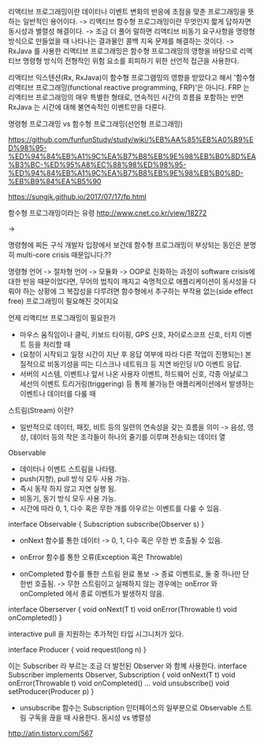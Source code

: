 리액티브 프로그래밍이란 데이터나 이벤트 변화의 반응에 초점을 맞춘 프로그래밍을 뜻하는 일반적인 용어이다.
-> 리액티브 함수형 프로그래밍이란 무엇인지 짧게 답하자면 동시성과 별렬성 해결이다.
-> 조금 더 풀어 말하면 리액티브 비동기 요구사항을 명령형 방식으로 만들었을 때 나타나는 결과물인 콜백 지옥 문제를 해결하는 것이다.
-> RxJava 를 사용한 리액티브 프로그래밍은 함수형 프로그래밍의 영향을 바탕으로 리액티브 명령형 방식의 전형적인 위험 요소를 회피하기 위한 선언적 접근을 사용한다.


리액티브 익스텐션(Rx, RxJava)이 함수형 프로그램밍의 영향을 받았다고 해서 '함수형 리액티브 프로그래밍(functional reactive programming, FRP)'은 아니다.
FRP 는 리액티브 프로그래밍의 매우 특별한 형태로, 연속적인 시간의 흐름을 포함하는 반면 RxJava 는 시간에 대해 불연속적인 이벤트만을 다룬다.

명령형 프로그래밍 vs 함수형 프로그래밍(선언형 프로그래밍)

https://github.com/funfunStudy/study/wiki/%EB%AA%85%EB%A0%B9%ED%98%95-%ED%94%84%EB%A1%9C%EA%B7%B8%EB%9E%98%EB%B0%8D%EA%B3%BC-%ED%95%A8%EC%88%98%ED%98%95-%ED%94%84%EB%A1%9C%EA%B7%B8%EB%9E%98%EB%B0%8D-%EB%B9%84%EA%B5%90

https://sungjk.github.io/2017/07/17/fp.html

함수형 프로그래밍이라는 유령
http://www.cnet.co.kr/view/18272

->

명령형에 찌든 구식 개발자 입장에서 보건데 함수형 프로그래밍이 부상되는 동인은 분명히 multi-core crisis 때문입니다.??

명령형 언어 -> 절차형 언어 -> 모듈화 -> OOP로 진화하는 과정이 software crisis에 대한 반응 때문이었다면, 무어의 법칙이 깨지고 숙명적으로 애플리케이션이 동시성을 다뤄야 하는 상황에 그 복잡성을 다루려면 함수형에서 추구하는 부작용 없는(side effect free) 프로그래밍이 필요해진 것이지요

언제 리액티브 프로그래밍이 필요한가
- 마우스 움직임이나 클릭, 키보드 타이핑, GPS 신호, 자이로스코프 신호, 터치 이벤트 등을 처리할 때
- (요청이 시작되고 일정 시간이 지난 후 응답 여부에 따라 다른 작업이 진행되는) 본질적으로 비동기성을 띠는 디스크나 네트워크 등 지연 바인딩 I/O 이벤트 응답.
- 서버의 시스템, 이벤트나 앞서 나온 사용자 이벤트, 하드웨어 신호, 각종 아날로그 세선의 이벤트 트리거링(triggering) 등 통제 불가능한 애플리케이션에서 발생하는 이벤트나 데이터를 다룰 때


스트림(Stream) 이란?
- 일반적으로 데이터, 패킷, 비트 등의 일련의 연속성을 갖는 흐름을 의미
-> 음성, 영상, 데이터 등의 작은 조각들이 하나의 줄기를 이루며 전송되는 데이터 열

Observable
- 데이터나 이벤트 스트림을 나타탬.
- push(지향), pull 방식 모두 사용 가능.
- 즉시 동작 하지 않고 지연 실행 됨.
- 비동기, 동기 방식 모두 사용 가능.
- 시간에 따라 0, 1, 다수 혹은 무한 개를 아우르는 이벤트를 다룰 수 있음.

interface Observable<T> {
	Subscription subscribe(Observer s)
}

- onNext 함수를 통한 데이터
-> 0, 1, 다수 혹은 무한 번 호출될 수 있음.

- onError 함수를 통한 오류(Exception 혹은 Throwable)
- onCompleted 함수를 통한 스트림 완료 통보
-> 종료 이벤트로, 둘 중 하나만 단 한번 호출됨.
-> 무한 스트림이고 실패하지 않는 경우에는 onError 와 onCompleted 에서 종료 이벤트가 발생하지 않음.

interface Oberserver<T> {
	void onNext(T t)
	void onError(Throwable t)
	void onCompleted()
}

interactive pull 을 지원하는 추가적인 타입 시그니처가 있다.

interface Producer {
	void request(long n)
}

이는 Subscriber 라 부르는 조금 더 발전된 Observer 와 함꼐 사용한다.
interface Subscriber<T> implements Observer<T>, Subscription {
	void onNext(T t)
	void onError(Throwable t)
	void onCompleted()
	...
	void unsubscribe()
	void setProducer(Producer p)
}

- unsubscribe 함수는 Subscription 인터페이스의 일부분으로 Observable 스트림 구독을 끊을 때 사용한다.
동시성 vs 병렬성

http://atin.tistory.com/567
